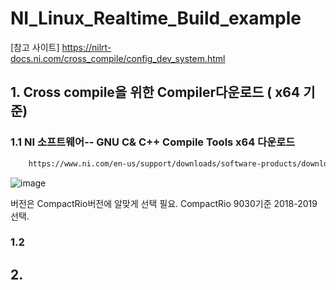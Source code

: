 # NI_Linux_Realtime_Build_example

[참고 사이트] https://nilrt-docs.ni.com/cross_compile/config_dev_system.html

## 1. Cross compile을 위한 Compiler다운로드 ( x64 기준)
   ### 1.1 NI 소프트웨어-- GNU C& C++ Compile Tools x64 다운로드
   ``` bash
       https://www.ni.com/en-us/support/downloads/software-products/download.gnu-c---c---compile-tools-x64.html#477802
   ```
  ![image](https://github.com/user-attachments/assets/bf2052c1-689a-4708-8790-1c77327e385f)
  
  버전은 CompactRio버전에 알맞게 선택 필요. CompactRio 9030기준 2018-2019 선택.
  
   ### 1.2

## 2. 
